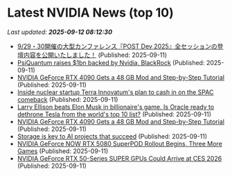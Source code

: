 # Latest NVIDIA News (top 10)
_Last updated: **2025-09-12 08:12:30**_

- [9/29・30開催の大型カンファレンス『POST Dev 2025』全セッションの登壇内容を公開いたしました！](https://prtimes.jp/main/html/rd/p/000000127.000010537.html) (Published: 2025-09-11)
- [PsiQuantum raises $1bn backed by Nvidia, BlackRock](https://biztoc.com/x/224e33848fdea480) (Published: 2025-09-11)
- [NVIDIA GeForce RTX 4090 Gets a 48 GB Mod and Step-by-Step Tutorial](https://www.madshrimps.be/news/nvidia-geforce-rtx-4090-gets-a-48-gb-mod-and-step-by-step-tutorial/) (Published: 2025-09-11)
- [Inside nuclear startup Terra Innovatum's plan to cash in on the SPAC comeback](https://www.businessinsider.com/terra-innovatum-nuclear-spac-boom-2025-9) (Published: 2025-09-11)
- [Larry Ellison beats Elon Musk in billionaire's game. Is Oracle ready to dethrone Tesla from the world's top 10 list?](https://economictimes.indiatimes.com/markets/stocks/news/larry-ellison-beats-elon-musk-in-billionaires-game-is-oracle-ready-to-dethrone-tesla-from-the-worlds-top-10-list/articleshow/123824343.cms) (Published: 2025-09-11)
- [NVIDIA GeForce RTX 4090 Gets a 48 GB Mod and Step-by-Step Tutorial](https://www.techpowerup.com/340880/nvidia-geforce-rtx-4090-gets-a-48-gb-mod-and-step-by-step-tutorial) (Published: 2025-09-11)
- [Storage is key to AI projects that succeed](https://www.computerweekly.com/feature/Storage-is-key-to-AI-projects-that-succeed) (Published: 2025-09-11)
- [NVIDIA GeForce NOW RTX 5080 SuperPOD Rollout Begins, Three More Games](https://www.madshrimps.be/news/nvidia-geforce-now-rtx-5080-superpod-rollout-begins-three-more-games/) (Published: 2025-09-11)
- [NVIDIA GeForce RTX 50-Series SUPER GPUs Could Arrive at CES 2026](https://www.madshrimps.be/news/nvidia-geforce-rtx-50-series-super-gpus-could-arrive-at-ces-2026/) (Published: 2025-09-11)
